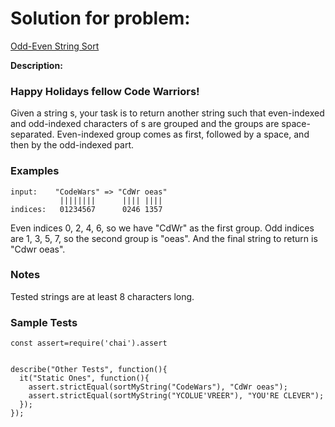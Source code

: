 # Solution for problem:

[Odd-Even String Sort ](https://www.codewars.com/kata/580755730b5a77650500010c)

**Description:**

### Happy Holidays fellow Code Warriors!

Given a string s, your task is to return another string such that even-indexed and odd-indexed characters of s are grouped and the groups are space-separated. Even-indexed group comes as first, followed by a space, and then by the odd-indexed part.

### Examples

```plaintext
input:    "CodeWars" => "CdWr oeas"
           ||||||||      |||| ||||
indices:   01234567      0246 1357
```

Even indices 0, 2, 4, 6, so we have "CdWr" as the first group.
Odd indices are 1, 3, 5, 7, so the second group is "oeas".
And the final string to return is "Cdwr oeas".

### Notes

Tested strings are at least 8 characters long.

### Sample Tests

```plaintext
const assert=require('chai').assert


describe("Other Tests", function(){
  it("Static Ones", function(){
    assert.strictEqual(sortMyString("CodeWars"), "CdWr oeas");
    assert.strictEqual(sortMyString("YCOLUE'VREER"), "YOU'RE CLEVER");
  });
});
```

